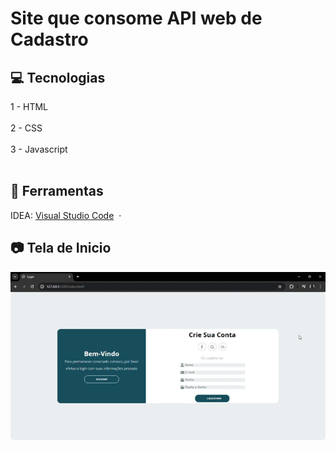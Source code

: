 <h1> Site que consome API web de Cadastro </h1>

## 💻 Tecnologias
<a>1 - HTML<a><br><br>
<a>2 - CSS<a><br><br>
<a>3 - Javascript<a><br><br>

## 🔨 Ferramentas
IDEA: [Visual Studio Code](https://code.visualstudio.com/) &nbsp;&middot;&nbsp; <br>

## 📷 Tela de Inicio
<img width="720px" src="./imgTelas/telaInicial.gif"><br><br>
